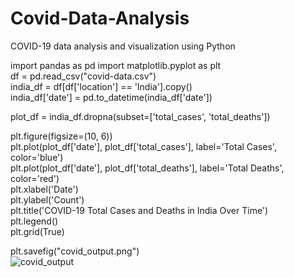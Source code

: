 # Covid-Data-Analysis
COVID-19 data analysis and visualization using Python


import pandas as pd
import matplotlib.pyplot as plt
<br>
df = pd.read_csv("covid-data.csv")
<br>
india_df = df[df['location'] == 'India'].copy()
<br>
india_df['date'] = pd.to_datetime(india_df['date'])
<br>

plot_df = india_df.dropna(subset=['total_cases', 'total_deaths'])
<br>

plt.figure(figsize=(10, 6))
<br>
plt.plot(plot_df['date'], plot_df['total_cases'], label='Total Cases', color='blue')
<br>
plt.plot(plot_df['date'], plot_df['total_deaths'], label='Total Deaths', color='red')
<br>
plt.xlabel('Date')
<br>
plt.ylabel('Count')
<br>
plt.title('COVID-19 Total Cases and Deaths in India Over Time')
<br>
plt.legend()
<br>
plt.grid(True)
<br>

plt.savefig("covid_output.png")
<br>
![covid_output](https://github.com/user-attachments/assets/010c5915-29cf-431a-9ac5-249b953c51e6)

